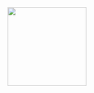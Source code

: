  <div align="center">
  <img height="180em" src="https://github-readme-stats.vercel.app/api/top-langs/?username=luc4s-git&layout=compact&theme=dracula"/>
  
</div>
